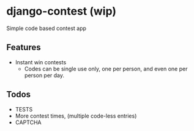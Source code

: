 # django-contest (wip)
Simple code based contest app

## Features
- Instant win contests
    - Codes can be single use only, one per person, and even one per person per day.

## Todos
- TESTS
- More contest times, (multiple code-less entries)
- CAPTCHA
